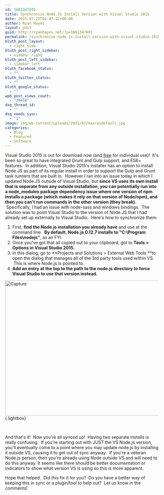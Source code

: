 ```yaml
---
id: 1001347691
title: Synchronize Node.JS Install Version with Visual Studio 2015
date: 2015-07-22T02:47:12+00:00
author: Ryan Hayes
layout: post
guid: http://ryanhayes.net/?p=1001347691
permalink: /synchronize-node-js-install-version-with-visual-studio-2015/
bluth_post_layout:
  - right_side
bluth_post_right_sidebar:
  - sidebar_right
bluth_post_left_sidebar:
  - sidebar_left
bluth_facebook_status:
  - ""
bluth_twitter_status:
  - ""
bluth_google_status:
  - ""
wpb_post_views_count:
  - "39418"
dsq_thread_id:
  - ""
dsq_needs_sync:
  - "1"
image: img/wp-content/uploads/2015/07/maxresdefault.jpg
categories:
  - Blog
  - Featured
  - Software
---
```

Visual Studio 2015 is out for download now (and [free](https://www.visualstudio.com/downloads/download-visual-studio-vs) for individual use)!  It's been so great to have integrated Grunt and Gulp support, and ES6+ features.  In addition, Visual Studio 2015's installer has an option to install Node.JS as part of its regular install in order to support the Gulp and Grunt task runners that are built in.  However I ran into an issue today in which I updated Node.JS outside of Visual Studio, but **since VS uses its own install that is separate from any outside installation, you can potentially run into a node_modules package dependency issue where one version of npm installs a package (which makes it rely on that version of Node/npm), and then you can't run commands in the other version (they break).**  Specifically, I had an issue with node-sass and windows bindings.  The solution was to point Visual Studio to the version of Node.JS that I had already set up externally to Visual Studio.  Here's how to synchronize them:<!--more-->

  1. First, **find the Node.js installation you already have** and use at the command line.  **By default, Node.js 0.12.7 installs to "C:\Program Files\nodejs"**, as an FYI.
  2. Once you've got that all copied out to your clipboard, got to **Tools > Options in Visual Studio 2015.**
  3. In this dialog, go to **Projects and Solutions > External Web Tools **to open the dialog that manages all of the 3rd party tools used within VS.  This is where Node.js is pointed to.
  4. **Add an entry at the top to the path to the node.js directory to force Visual Studio to use that version instead.**

[<img class="alignnone size-full wp-image-1001347693" src="https://ryanhayes.netimg/wp-content/uploads/2015/07/Capture.png" alt="Capture" width="760" height="442" srcset="https://ryanhayes.netimg/wp-content/uploads/2015/07/Capture.png 760w, https://ryanhayes.netimg/wp-content/uploads/2015/07/Capture-300x174.png 300w, https://ryanhayes.netimg/wp-content/uploads/2015/07/Capture-610x355.png 610w" sizes="(max-width: 760px) 100vw, 760px" />](http://ryanhayes.netimg/wp-content/uploads/2015/07/Capture.png){.lightbox}

&nbsp;

And that's it!  Now you're all synced up!  Having two separate installs is really confusing.  If you're starting out with JUST the VS Node.js version, you'll eventually come to a point where you may update node.js by installing it outside VS, causing it to get out of sync anyway.  If you're a veteran Node.js person, then you're already using Node outside VS and will need to do this anyway. It seems like there should be better documentation or indicators to show what version VS is using so this is more apparent.

Hope that helped.  Did this fix it for you?  Do you have a better way of keeping this in sync or a plugin/tool to help out?  Let us know in the comments!